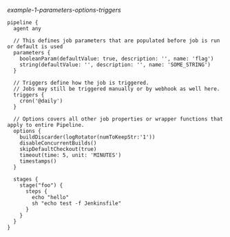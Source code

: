 *example-1-parameters-options-triggers*

    pipeline {
      agent any

      // This defines job parameters that are populated before job is run or default is used
      parameters {
        booleanParam(defaultValue: true, description: '', name: 'flag')
        string(defaultValue: '', description: '', name: 'SOME_STRING')
      }

      // Triggers define how the job is triggered.
      // Jobs may still be triggered manually or by webhook as well here.
      triggers {
        cron('@daily')
      }

      // Options covers all other job properties or wrapper functions that apply to entire Pipeline.
      options {
        buildDiscarder(logRotator(numToKeepStr:'1'))
        disableConcurrentBuilds()
        skipDefaultCheckout(true)
        timeout(time: 5, unit: 'MINUTES')
        timestamps()
      }

      stages {
        stage("foo") {
          steps {
            echo "hello"
            sh "echo test -f Jenkinsfile"
          }
        }
      }
    }

